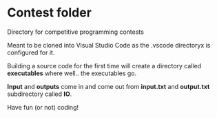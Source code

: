 # Contest folder

Directory for competitive programming contests

Meant to be cloned into Visual Studio Code as the .vscode directoryx is configured for it.

Building a source code for the first time will create a directory called **executables** where well.. the executables go.

**Input** and **outputs** come in and come out from **input.txt** and **output.txt** subdirectory called **IO**. 

Have fun (or not) coding!